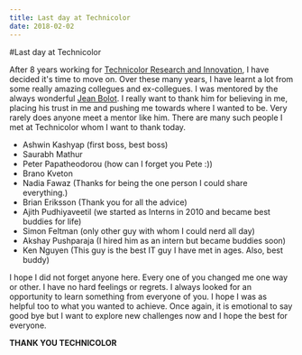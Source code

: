 ```yaml
---
title: Last day at Technicolor
date: 2018-02-02
---
```

#Last day at Technicolor

After 8 years working for [Technicolor Research and Innovation](http://technicolorbayarea.com), I have decided it's time to move on. Over these many years, I have learnt a lot from some really amazing collegues and ex-collegues. I was mentored by the always wonderful [Jean Bolot](http://bolot.org/). I really want to thank him for believing in me, placing his trust in me and pushing me towards where I wanted to be. Very rarely does anyone meet a mentor like him. There are many such people I met at Technicolor whom I want to thank today.

* Ashwin Kashyap (first boss, best boss)
* Saurabh Mathur
* Peter Papatheodorou (how can I forget you Pete :))
* Brano Kveton
* Nadia Fawaz (Thanks for being the one person I could share everything.)
* Brian Eriksson (Thank you for all the advice)
* Ajith Pudhiyaveetil (we started as Interns in 2010 and became best buddies for life)
* Simon Feltman (only other guy with whom I could nerd all day)
* Akshay Pushparaja (I hired him as an intern but became buddies soon)
* Ken Nguyen (This guy is the best IT guy I have met in ages. Also, best buddy)

I hope I did not forget anyone here. Every one of you changed me one way or other. I have no hard feelings or regrets. I always looked for an opportunity to learn something from everyone of you. I hope I was as helpful too to what you wanted to achieve. Once again, it is emotional to say good bye but I want to explore new challenges now and I hope the best for everyone.

**THANK YOU TECHNICOLOR**